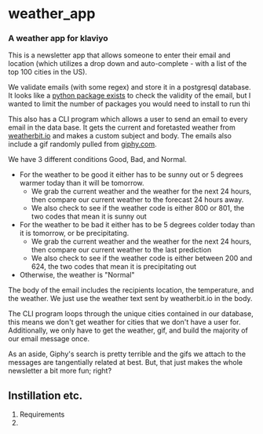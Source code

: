 # weather_app
### A weather app for klaviyo

This is a newsletter app that allows someone to enter their email and location (which utilizes 
a drop down and auto-complete - with a list of the top 100 cities in the US).

We validate emails (with some regex) and store it in a postgresql database. It looks like a 
[python package exists](https://pypi.org/project/validate_email/) 
to check the validity of the email, but I wanted to limit the number of 
packages you would need to install to run thi

This also has a CLI program which allows a user to send an email to every email in the
data base. It gets the current and foretasted weather from [weatherbit.io](weatherbit.io) 
and makes a custom subject and body. The emails also include a gif randomly pulled 
from [giphy.com](giphy.com).

We have 3 different conditions Good, Bad, and Normal. 

* For the weather to be good it either has to be sunny out or 5 degrees warmer today 
  than it will be tomorrow.
  * We grab the current weather and the weather for the next 24 hours, then compare
    our current weather to the forecast 24 hours away. 
  * We also check to see if the weather code is either 800 or 801, the two codes that mean it 
    is sunny out
* For the weather to be bad it either has to be 5 degrees colder today than it is tomorrow, or
  be precipitating.
  * We grab the current weather and the weather for the next 24 hours, then compare
    our current weather to the last prediction  
  * We also check to see if the weather code is either between 200 and 624, the two codes 
    that mean it is precipitating out
* Otherwise, the weather is "Normal"

The body of the email includes the recipients location, the temperature, and the weather. We
just use the weather text sent by weatherbit.io in the body.

The CLI program loops through the unique cities contained in our database, this means we don't 
get weather for cities that we don't have a user for. Additionally, we only have to get the 
weather, gif, and build the majority of our email message once.

As an aside, Giphy's search is pretty terrible and the gifs we attach to the messages are 
tangentially related at best. But, that just makes the whole newsletter a bit more fun; right?

## Instillation etc.

1. Requirements
2. 